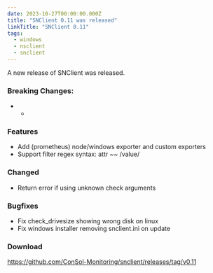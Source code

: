 ```yaml
---
date: 2023-10-27T00:00:00.000Z
title: "SNClient 0.11 was released"
linkTitle: "SNClient 0.11"
tags:
  - windows
  - nsclient
  - snclient
---
```

A new release of SNClient was released.
### Breaking Changes:
* -
### Features
* Add (prometheus) node/windows exporter and custom exporters
* Support filter regex syntax: attr ~~ /value/
### Changed
* Return error if using unknown check arguments
### Bugfixes
* Fix check_drivesize showing wrong disk on linux
* Fix windows installer removing snclient.ini on update
### Download
<https://github.com/ConSol-Monitoring/snclient/releases/tag/v0.11>
